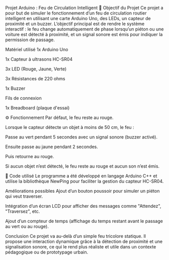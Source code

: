   Projet Arduino : Feu de Circulation Intelligent
🎯 Objectif du Projet
Ce projet a pour but de simuler le fonctionnement d’un feu de circulation routier intelligent en utilisant une carte Arduino Uno, des LEDs, un capteur de proximité et un buzzer. L’objectif principal est de rendre le système interactif : le feu change automatiquement de phase lorsqu’un piéton ou une voiture est détecté à proximité, et un signal sonore est émis pour indiquer la permission de passage.

 Matériel utilisé
1x Arduino Uno

1x Capteur à ultrasons HC-SR04

3x LED (Rouge, Jaune, Verte)

3x Résistances de 220 ohms

1x Buzzer

Fils de connexion

1x Breadboard (plaque d'essai)

⚙️ Fonctionnement
Par défaut, le feu reste au rouge.

Lorsque le capteur détecte un objet à moins de 50 cm, le feu :

Passe au vert pendant 5 secondes avec un signal sonore (buzzer activé).

Ensuite passe au jaune pendant 2 secondes.

Puis retourne au rouge.

Si aucun objet n’est détecté, le feu reste au rouge et aucun son n’est émis.

📄 Code utilisé
Le programme a été développé en langage Arduino C++ et utilise la bibliothèque NewPing pour faciliter la gestion du capteur HC-SR04.

 Améliorations possibles
Ajout d’un bouton poussoir pour simuler un piéton qui veut traverser.

Intégration d’un écran LCD pour afficher des messages comme "Attendez", "Traversez", etc.

Ajout d’un compteur de temps (affichage du temps restant avant le passage au vert ou au rouge).

 Conclusion
Ce projet va au-delà d’un simple feu tricolore statique. Il propose une interaction dynamique grâce à la détection de proximité et une signalisation sonore, ce qui le rend plus réaliste et utile dans un contexte pédagogique ou de prototypage urbain.
